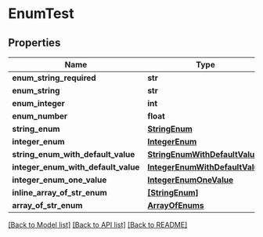 # EnumTest

## Properties
Name | Type | Description | Notes
------------ | ------------- | ------------- | -------------
**enum_string_required** | **str** |  | 
**enum_string** | **str** |  | [optional] 
**enum_integer** | **int** |  | [optional] 
**enum_number** | **float** |  | [optional] 
**string_enum** | [**StringEnum**](StringEnum.md) |  | [optional] 
**integer_enum** | [**IntegerEnum**](IntegerEnum.md) |  | [optional] 
**string_enum_with_default_value** | [**StringEnumWithDefaultValue**](StringEnumWithDefaultValue.md) |  | [optional] 
**integer_enum_with_default_value** | [**IntegerEnumWithDefaultValue**](IntegerEnumWithDefaultValue.md) |  | [optional] 
**integer_enum_one_value** | [**IntegerEnumOneValue**](IntegerEnumOneValue.md) |  | [optional] 
**inline_array_of_str_enum** | [**[StringEnum]**](StringEnum.md) |  | [optional] 
**array_of_str_enum** | [**ArrayOfEnums**](ArrayOfEnums.md) |  | [optional] 

[[Back to Model list]](../README.md#documentation-for-models) [[Back to API list]](../README.md#documentation-for-api-endpoints) [[Back to README]](../README.md)


